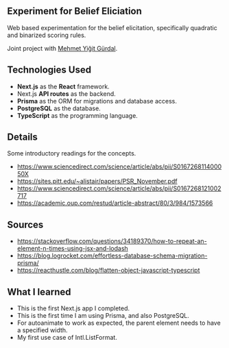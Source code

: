 ## Experiment for Belief Eliciation

Web based experimentation for the belief elicitation, specifically quadratic and binarized scoring rules.

Joint project with [Mehmet Yiğit Gürdal](https://econ.boun.edu.tr/mehmet-yigit-gurdal-0).

## Technologies Used

- **Next.js** as the **React** framework.
- Next.js **API routes** as the backend.
- **Prisma** as the ORM for migrations and database access.
- **PostgreSQL** as the database.
- **TypeScript** as the programming language.

## Details

Some introductory readings for the concepts.

- https://www.sciencedirect.com/science/article/abs/pii/S016726811400050X
- https://sites.pitt.edu/~alistair/papers/PSR_November.pdf
- https://www.sciencedirect.com/science/article/abs/pii/S0167268121002717
- https://academic.oup.com/restud/article-abstract/80/3/984/1573566

## Sources
- https://stackoverflow.com/questions/34189370/how-to-repeat-an-element-n-times-using-jsx-and-lodash
- https://blog.logrocket.com/effortless-database-schema-migration-prisma/
- https://reacthustle.com/blog/flatten-object-javascript-typescript

## What I learned
- This is the first Next.js app I completed.
- This is the first time I am using Prisma, and also PostgreSQL.
- For autoanimate to work as expected, the parent element needs to have a specified width.
- My first use case of Intl.ListFormat.